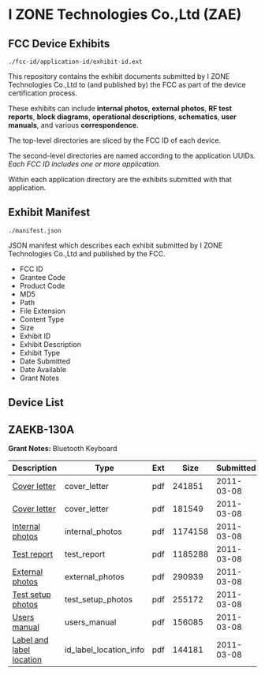 # I ZONE Technologies Co.,Ltd (ZAE)
## FCC Device Exhibits

```
./fcc-id/application-id/exhibit-id.ext
```

This repository contains the exhibit documents submitted by I ZONE Technologies Co.,Ltd to (and published by) the FCC as part of the device certification process.

These exhibits can include **internal photos**, **external photos**, **RF test reports**, **block diagrams**, **operational descriptions**, **schematics**, **user manuals**, and various **correspondence**.

The top-level directories are sliced by the FCC ID of each device.

The second-level directories are named according to the application UUIDs. *Each FCC ID includes one or more application.*

Within each application directory are the exhibits submitted with that application. 

## Exhibit Manifest

```
./manifest.json
```

JSON manifest which describes each exhibit submitted by I ZONE Technologies Co.,Ltd and published by the FCC.

- FCC ID
- Grantee Code
- Product Code
- MD5
- Path
- File Extension
- Content Type
- Size
- Exhibit ID
- Exhibit Description
- Exhibit Type
- Date Submitted
- Date Available
- Grant Notes

## Device List
## ZAEKB-130A
**Grant Notes:** Bluetooth Keyboard

| Description | Type | Ext | Size | Submitted | Available |
| ----------- | ---- | --- | ---- | --------- | --------- |
| [Cover letter](ZAEKB-130A/8b0885191adeb940ffa5cf64d64c21e6/1427835.pdf) | cover_letter | pdf | 241851 | 2011-03-08 | 2011-03-10 |
| [Cover letter](ZAEKB-130A/8b0885191adeb940ffa5cf64d64c21e6/1427836.pdf) | cover_letter | pdf | 181549 | 2011-03-08 | 2011-03-10 |
| [Internal photos](ZAEKB-130A/8b0885191adeb940ffa5cf64d64c21e6/1427839.pdf) | internal_photos | pdf | 1174158 | 2011-03-08 | 2011-03-10 |
| [Test report](ZAEKB-130A/8b0885191adeb940ffa5cf64d64c21e6/1427842.pdf) | test_report | pdf | 1185288 | 2011-03-08 | 2011-03-10 |
| [External photos](ZAEKB-130A/8b0885191adeb940ffa5cf64d64c21e6/1427837.pdf) | external_photos | pdf | 290939 | 2011-03-08 | 2011-03-10 |
| [Test setup photos](ZAEKB-130A/8b0885191adeb940ffa5cf64d64c21e6/1427843.pdf) | test_setup_photos | pdf | 255172 | 2011-03-08 | 2011-03-10 |
| [Users manual](ZAEKB-130A/8b0885191adeb940ffa5cf64d64c21e6/1427844.pdf) | users_manual | pdf | 156085 | 2011-03-08 | 2011-03-10 |
| [Label and label location](ZAEKB-130A/8b0885191adeb940ffa5cf64d64c21e6/1427838.pdf) | id_label_location_info | pdf | 144181 | 2011-03-08 | 2011-03-10 |
